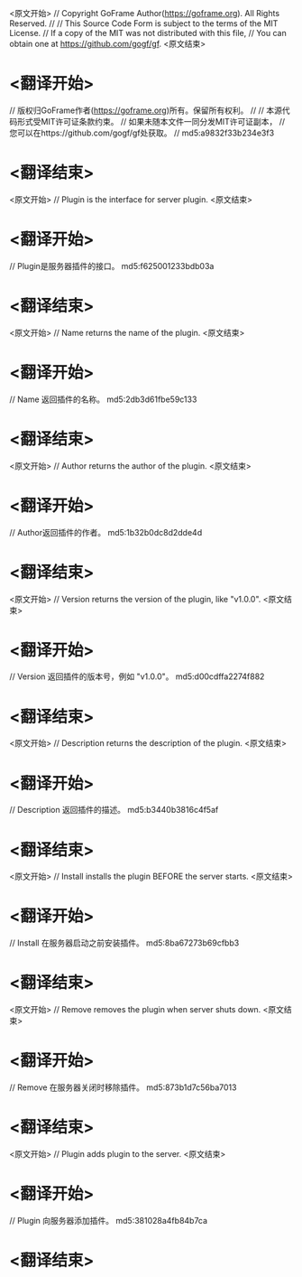 
<原文开始>
// Copyright GoFrame Author(https://goframe.org). All Rights Reserved.
//
// This Source Code Form is subject to the terms of the MIT License.
// If a copy of the MIT was not distributed with this file,
// You can obtain one at https://github.com/gogf/gf.
<原文结束>

# <翻译开始>
// 版权归GoFrame作者(https://goframe.org)所有。保留所有权利。
//
// 本源代码形式受MIT许可证条款约束。
// 如果未随本文件一同分发MIT许可证副本，
// 您可以在https://github.com/gogf/gf处获取。
// md5:a9832f33b234e3f3
# <翻译结束>


<原文开始>
// Plugin is the interface for server plugin.
<原文结束>

# <翻译开始>
// Plugin是服务器插件的接口。 md5:f625001233bdb03a
# <翻译结束>


<原文开始>
// Name returns the name of the plugin.
<原文结束>

# <翻译开始>
// Name 返回插件的名称。 md5:2db3d61fbe59c133
# <翻译结束>


<原文开始>
// Author returns the author of the plugin.
<原文结束>

# <翻译开始>
// Author返回插件的作者。 md5:1b32b0dc8d2dde4d
# <翻译结束>


<原文开始>
// Version returns the version of the plugin, like "v1.0.0".
<原文结束>

# <翻译开始>
// Version 返回插件的版本号，例如 "v1.0.0"。 md5:d00cdffa2274f882
# <翻译结束>


<原文开始>
// Description returns the description of the plugin.
<原文结束>

# <翻译开始>
// Description 返回插件的描述。 md5:b3440b3816c4f5af
# <翻译结束>


<原文开始>
// Install installs the plugin BEFORE the server starts.
<原文结束>

# <翻译开始>
// Install 在服务器启动之前安装插件。 md5:8ba67273b69cfbb3
# <翻译结束>


<原文开始>
// Remove removes the plugin when server shuts down.
<原文结束>

# <翻译开始>
// Remove 在服务器关闭时移除插件。 md5:873b1d7c56ba7013
# <翻译结束>


<原文开始>
// Plugin adds plugin to the server.
<原文结束>

# <翻译开始>
// Plugin 向服务器添加插件。 md5:381028a4fb84b7ca
# <翻译结束>

